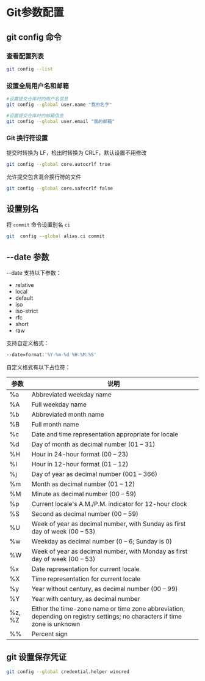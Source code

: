 # Git参数配置

## git config 命令

### 查看配置列表

```bash
git config --list
```

### 设置全局用户名和邮箱

```bash
#设置提交仓库时的用户名信息
git config --global user.name "我的名字"

#设置提交仓库时的邮箱信息
git config --global user.email "我的邮箱"
```

### Git 换行符设置

提交时转换为 LF，检出时转换为 CRLF，默认设置不用修改

```bash
git config --global core.autocrlf true
```

允许提交包含混合换行符的文件

```bash
git config --global core.safecrlf false
```

## 设置别名

将 `commit` 命令设置别名 `ci`

```bash
git  config --global alias.ci commit
```

## --date 参数

--date 支持以下参数：

- relative
- local
- default
- iso
- iso-strict
- rfc
- short
- raw

支持自定义格式：

```bash
--date=format:'%Y-%m-%d %H:%M:%S'
```

自定义格式有以下占位符：

| 参数 | 说明 |
| --- | --- |
| %a |         Abbreviated weekday name |
| %A |         Full weekday name |
| %b |         Abbreviated month name |
| %B |         Full month name |
| %c |         Date and time representation appropriate for locale |
| %d |         Day of month as decimal number (01 – 31) |
| %H |         Hour in 24-hour format (00 – 23) |
| %I |         Hour in 12-hour format (01 – 12) |
| %j |         Day of year as decimal number (001 – 366) |
| %m |         Month as decimal number (01 – 12) |
| %M |         Minute as decimal number (00 – 59) |
| %p |         Current locale's A.M./P.M. indicator for 12-hour clock |
| %S |         Second as decimal number (00 – 59) |
| %U |         Week of year as decimal number, with Sunday as first day of week (00 – 53) |
| %w |         Weekday as decimal number (0 – 6; Sunday is 0) |
| %W |         Week of year as decimal number, with Monday as first day of week (00 – 53) |
| %x |         Date representation for current locale |
| %X |         Time representation for current locale |
| %y |         Year without century, as decimal number (00 – 99) |
| %Y |         Year with century, as decimal number |
| %z, %Z |         Either the time-zone name or time zone abbreviation, depending on registry settings; no characters if time zone is unknown |
| %% |         Percent sign |

## git 设置保存凭证

```bash
git config --global credential.helper wincred
```
